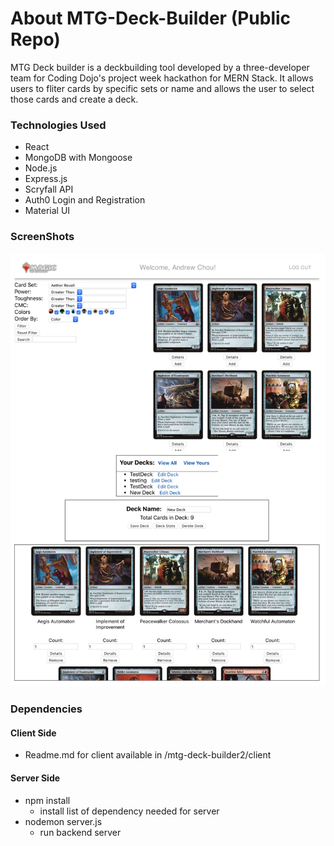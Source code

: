 # About MTG-Deck-Builder (Public Repo)
MTG Deck builder is a deckbuilding tool developed by a three-developer team for Coding Dojo's project week hackathon for MERN Stack. 
It allows users to fliter cards by specific sets or name and allows the user to select those cards and create a deck.

### Technologies Used ###
* React
* MongoDB with Mongoose
* Node.js
* Express.js
* Scryfall API
* Auth0 Login and Registration
* Material UI

### ScreenShots ###
![home page view](https://github.com/achou022/MTG-Deck-Builder2/blob/master/screenshot/Screen%20Shot%202020-04-22%20at%2001.59.57.png)

### Dependencies ###
#### Client Side ####
* Readme.md for client available in /mtg-deck-builder2/client
#### Server Side ####
* npm install
  * install list of dependency needed for server
* nodemon server.js 
  * run backend server
